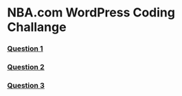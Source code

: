 # NBA.com WordPress Coding Challange

### [Question 1](/wordpress-coding-challenge/questions/question1.html)

### [Question 2](/wordpress-coding-challenge/questions/question2.html)

### [Question 3](/wordpress-coding-challenge/questions/question3.html)
